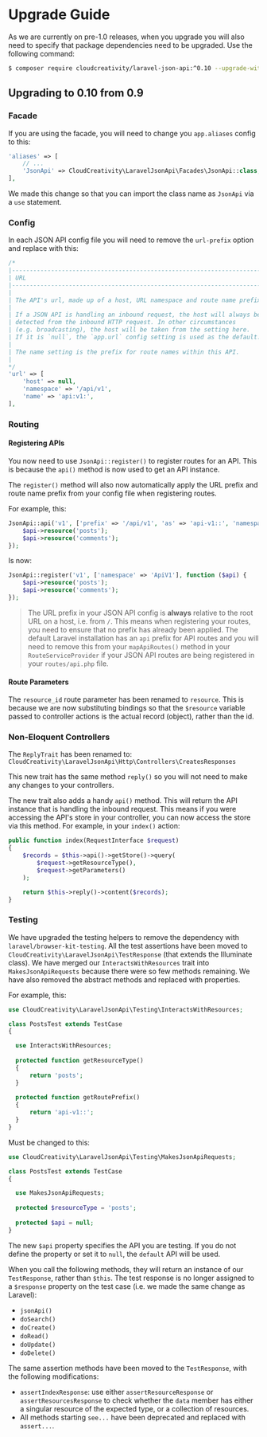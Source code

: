 # Upgrade Guide 

As we are currently on pre-1.0 releases, when you upgrade you will also need to specify that package
dependencies need to be upgraded. Use the following command:

```bash
$ composer require cloudcreativity/laravel-json-api:^0.10 --upgrade-with-dependencies
```

## Upgrading to 0.10 from 0.9

### Facade

If you are using the facade, you will need to change you `app.aliases` config to this:

```php
'aliases' => [
    // ...
    'JsonApi' => CloudCreativity\LaravelJsonApi\Facades\JsonApi::class,
],
```

We made this change so that you can import the class name as `JsonApi` via a `use` statement.

### Config

In each JSON API config file you will need to remove the `url-prefix` option and replace with this:

```php
/*
|--------------------------------------------------------------------------
| URL
|--------------------------------------------------------------------------
|
| The API's url, made up of a host, URL namespace and route name prefix.
|
| If a JSON API is handling an inbound request, the host will always be
| detected from the inbound HTTP request. In other circumstances
| (e.g. broadcasting), the host will be taken from the setting here.
| If it is `null`, the `app.url` config setting is used as the default.
|
| The name setting is the prefix for route names within this API.
|
*/
'url' => [
    'host' => null,
    'namespace' => '/api/v1',
    'name' => 'api:v1:',
],
```

### Routing

#### Registering APIs

You now need to use `JsonApi::register()` to register routes for an API. This is because the `api()` method
is now used to get an API instance.

The `register()` method will also now automatically apply the URL prefix and route name prefix from your config 
file when registering routes.

For example, this:

```php
JsonApi::api('v1', ['prefix' => '/api/v1', 'as' => 'api-v1::', 'namespace' => 'ApiV1'], function ($api) {
    $api->resource('posts');
    $api->resource('comments');
});
```

Is now:

```php
JsonApi::register('v1', ['namespace' => 'ApiV1'], function ($api) {
    $api->resource('posts');
    $api->resource('comments');
});
```

> The URL prefix in your JSON API config is **always** relative to the root URL on a host, i.e. from `/`. 
This means when registering your routes, you need to ensure that no prefix has already been applied. The default
Laravel installation has an `api` prefix for API routes and you will need to remove this from your `mapApiRoutes()`
method in your `RouteServiceProvider` if your JSON API routes are being registered in your `routes/api.php` file.

#### Route Parameters

The `resource_id` route parameter has been renamed to `resource`. This is because we are now substituting bindings
so that the `$resource` variable passed to controller actions is the actual record (object), rather than the id.

### Non-Eloquent Controllers

The `ReplyTrait` has been renamed to:
`CloudCreativity\LaravelJsonApi\Http\Controllers\CreatesResponses`

This new trait has the same method `reply()` so you will not need to make any changes to your controllers.

The new trait also adds a handy `api()` method. This will return the API instance that is handling the inbound request.
This means if you were accessing the API's store in your controller, you can now access the store via this method. 
For example, in your `index()` action:

```php
public function index(RequestInterface $request)
{
    $records = $this->api()->getStore()->query(
        $request->getResourceType(),
        $request->getParameters()
    );

    return $this->reply()->content($records);
}
```

### Testing

We have upgraded the testing helpers to remove the dependency with `laravel/browser-kit-testing`. All the test
assertions have been moved to `CloudCreativity\LaravelJsonApi\TestResponse` (that extends the Illuminate class).
We have merged our `InteractsWithResources` trait into `MakesJsonApiRequests` because there were so few methods 
remaining. We have also removed the abstract methods and replaced with properties.

For example, this:

```php
use CloudCreativity\LaravelJsonApi\Testing\InteractsWithResources;

class PostsTest extends TestCase
{

  use InteractsWithResources;
  
  protected function getResourceType()
  {
      return 'posts';
  }
  
  protected function getRoutePrefix()
  {
      return 'api-v1::';
  }
}
```

Must be changed to this:

```php
use CloudCreativity\LaravelJsonApi\Testing\MakesJsonApiRequests;

class PostsTest extends TestCase
{

  use MakesJsonApiRequests;
  
  protected $resourceType = 'posts';
  
  protected $api = null;
}
```

The new `$api` property specifies the API you are testing. If you do not define the property or set it to `null`, 
the `default` API will be used.

When you call the following methods, they will return an instance of our `TestResponse`, rather than `$this`. The
test response is no longer assigned to a `$response` property on the test case (i.e. we made the same change as
Laravel):

- `jsonApi()`
- `doSearch()`
- `doCreate()`
- `doRead()`
- `doUpdate()`
- `doDelete()`

The same assertion methods have been moved to the `TestResponse`, with the following modifications:

- `assertIndexResponse`: use either `assertResourceResponse` or `assertResourcesResponse` to check whether the
`data` member has either a singular resource of the expected type, or a collection of resources.
- All methods starting `see...` have been deprecated and replaced with `assert...`. 

